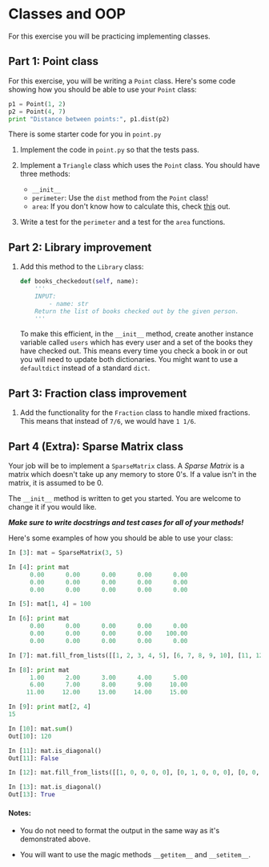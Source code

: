 # Classes and OOP

For this exercise you will be practicing implementing classes.

## Part 1: Point class

For this exercise, you will be writing a `Point` class. Here's some code showing how you should be able to use your `Point` class:

```python
p1 = Point(1, 2)
p2 = Point(4, 7)
print "Distance between points:", p1.dist(p2)
```

There is some starter code for you in `point.py`

1. Implement the code in `point.py` so that the tests pass.

2. Implement a `Triangle` class which uses the `Point` class. You should have three methods:

    * `__init__`
    * `perimeter`: Use the `dist` method from the `Point` class!
    * `area`: If you don't know how to calculate this, check [this](images/Area-of-a-Triangle-Side-Length.pdf) out.

3. Write a test for the `perimeter` and a test for the `area` functions.

## Part 2: Library improvement

1. Add this method to the `Library` class:

    ```python
    def books_checkedout(self, name):
        '''
        INPUT:
            - name: str
        Return the list of books checked out by the given person.
        '''
    ```

    To make this efficient, in the `__init__` method, create another instance variable called `users` which has every user and a set of the books they have checked out. This means every time you check a book in or out you will need to update both dictionaries. You might want to use a `defaultdict` instead of a standard `dict`.

## Part 3: Fraction class improvement

1. Add the functionality for the `Fraction` class to handle mixed fractions. This means that instead of `7/6`, we would have `1 1/6`.

## Part 4 (Extra): Sparse Matrix class

Your job will be to implement a `SparseMatrix` class. A *Sparse Matrix* is a matrix which doesn't take up any memory to store 0's. If a value isn't in the matrix, it is assumed to be 0.

The `__init__` method is written to get you started. You are welcome to change it if you would like.

***Make sure to write docstrings and test cases for all of your methods!***

Here's some examples of how you should be able to use your class:

```python
In [3]: mat = SparseMatrix(3, 5)

In [4]: print mat
      0.00      0.00      0.00      0.00      0.00
      0.00      0.00      0.00      0.00      0.00
      0.00      0.00      0.00      0.00      0.00

In [5]: mat[1, 4] = 100

In [6]: print mat
      0.00      0.00      0.00      0.00      0.00
      0.00      0.00      0.00      0.00    100.00
      0.00      0.00      0.00      0.00      0.00

In [7]: mat.fill_from_lists([[1, 2, 3, 4, 5], [6, 7, 8, 9, 10], [11, 12, 13, 14, 15]])

In [8]: print mat
      1.00      2.00      3.00      4.00      5.00
      6.00      7.00      8.00      9.00     10.00
     11.00     12.00     13.00     14.00     15.00

In [9]: print mat[2, 4]
15

In [10]: mat.sum()
Out[10]: 120

In [11]: mat.is_diagonal()
Out[11]: False

In [12]: mat.fill_from_lists([[1, 0, 0, 0, 0], [0, 1, 0, 0, 0], [0, 0, 1, 0, 0]])

In [13]: mat.is_diagonal()
Out[13]: True
```

#### Notes:

* You do not need to format the output in the same way as it's demonstrated above.

* You will want to use the magic methods `__getitem__` and `__setitem__`.
